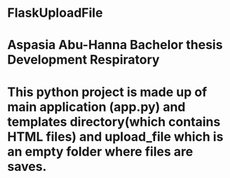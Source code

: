 # FlaskUploadFile
# Aspasia Abu-Hanna Bachelor thesis Development Respiratory
# This python project is made up of main application (app.py) and templates directory(which contains HTML files) and upload_file which is an empty folder where files are saves.
